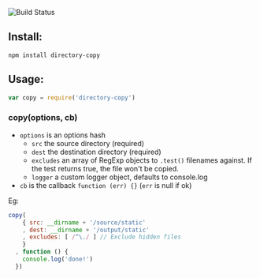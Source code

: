 ![Build Status](https://travis-ci.org/bengourley/node-directory-copy.png?branch=master)

## Install:

```
npm install directory-copy
```

## Usage:

```js
var copy = require('directory-copy')
```

### copy(options, cb)

- `options` is an options hash
  - `src` the source directory (required)
  - `dest` the destination directory (required)
  - `excludes` an array of RegExp objects to `.test()` filenames
    against. If the test returns true, the file won't be copied.
  - `logger` a custom logger object, defaults to console.log
- `cb` is the callback `function (err) {}` (`err` is null if ok)

Eg:
```js
copy(
    { src: __dirname + '/source/static'
    , dest: __dirname + '/output/static'
    , excludes: [ /^\./ ] // Exclude hidden files
    }
  , function () {
    console.log('done!')
  })
```